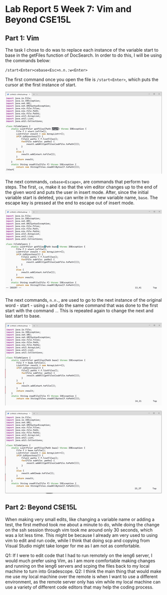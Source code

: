 # Lab Report 5 Week 7: Vim and Beyond CSE15L

Part 1: Vim
-----------

The task I chose to do was to replace each instance of the variable start to base in the getFiles function of DocSearch. In order to do this, I will be using
the commands below:

```
/start<Enter>cebase<Esc>n.n.:w<Enter>
```

The first command once you open the file is `/start<Enter>`, which puts the cursor at the first instance of start.
  
![image](start_enter.JPG?raw=true)
  
The next commands, `cebase<Escape>`, are commands that perform two steps. The first, `ce`, make it so that the vim editor changes up to the end of the given 
word and puts the user in insert mode. After, since the initial variable start is deleted, you can write in the new variable name, `base`. The escape key is 
pressed at the end to escape out of insert mode.
  
![image](cebase.JPG?raw=true)
  
The next commands, `n.n.`, are used to go to the next instance of the original word - start - using `n` and do the same command that was done to the first start
with the command `.`. This is repeated again to change the next and last start to base.

![image](n1.JPG?raw=true)

![image](n2.JPG?raw=true)


Part 2: Beyond CSE15L
---------------------

When making very small edits, like changing a variable name or adding a test, the first method took me about a minute to do, while doing the change on the ssh session through vim took me around only 30 seconds, which was a lot less time. This might be because I already am very used to using vim to edit and run code, while I think that doing scp and copying from Visual Studio might take longer for me as I am not as comfortable.

Q1: If I were to edit code that I had to run remotely on the ieng6 server, I would much prefer using Vim, as I am more comfortable making changes and running on the ieng6 servers and scping the files back to my local machine to turn into Gradescope. 
Q2: I think the main thing that would make me use my local machine over the remote is when I want to use a different environment, as the remote server only has vim while my local machine can use a variety of different code editors that may help the coding process.

